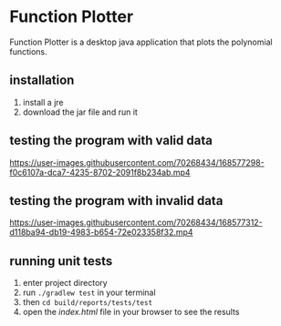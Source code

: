 # Function Plotter
Function Plotter is a desktop java application that plots the polynomial functions.

## installation 
 1. install a jre
 2. download the jar file and run it

## testing the program with valid data


https://user-images.githubusercontent.com/70268434/168577298-f0c6107a-dca7-4235-8702-2091f8b234ab.mp4



## testing the program with invalid data


https://user-images.githubusercontent.com/70268434/168577312-d118ba94-db19-4983-b654-72e023358f32.mp4


## running unit tests

1. enter project directory 
2. run `./gradlew test` in your terminal 
3. then `cd build/reports/tests/test`
4. open the *index.html* file in your browser to see the results


